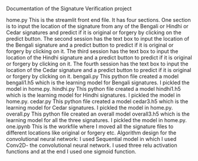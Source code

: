 Documentation of the Signature Verification project

home.py	This is the streamlit front end file. It has four sections. One section is to input the location of the signature from any of the Bengali or Hindhi or Cedar signatures and predict if it is original or forgery by clicking on the predict button.
The second session has the text box to input the location of the Bengali signature and a predict button to predict if it is original or forgery by clicking on it.
The third session has the text box to input the location of the Hindhi signature and a predict button to predict if it is original or forgery by clicking on it.
The fourth session has the text box to input the location of the Cedar signature and a predict button to predict if it is original or forgery by clicking on it.
bengali.py	This python file created a model bengali1.h5 which is the learning model for Bengali signatures. I pickled the model in home.py.
hindhi.py	This python file created a model hindhi1.h5 which is the learning model for Hindhi signatures. I pickled the model in home.py.
cedar.py	This python file created a model cedar3.h5 which is the learning model for Cedar signatures. I pickled the model in home.py.
overall.py	This python file created an overall model overall3.h5 which is the learning model for all the three signatures. I pickled the model in home.py.
one.ipynb	This is the workfile where I moved all the signature files to different locations like original or forgery etc.
Algorithm design for the convolutional neural network:
I used Sequential model in which I used Conv2D- the convolutional neural network.
I used three relu activation functions and at the end I used one sigmoid function.

